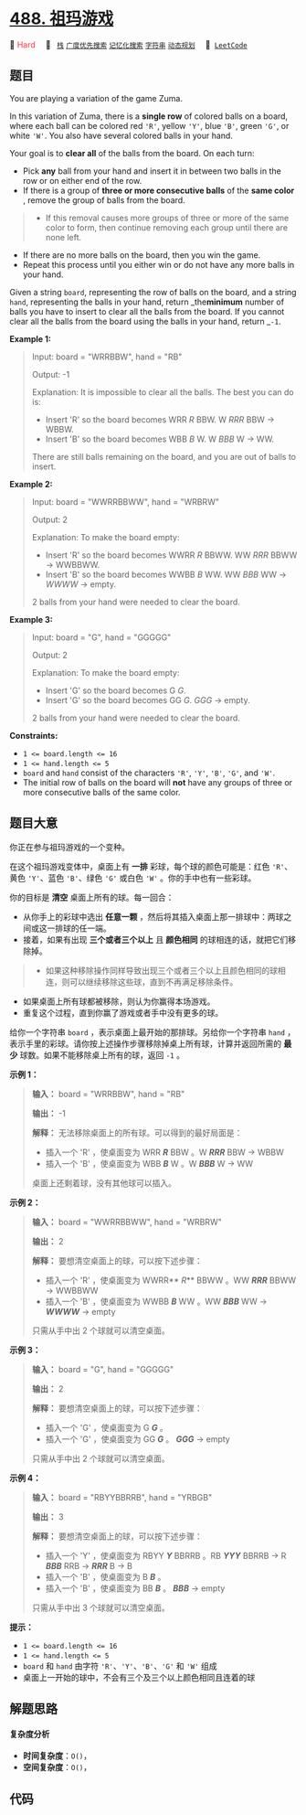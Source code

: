 # [488. 祖玛游戏](https://leetcode.com/problems/zuma-game)

🔴 <font color=#ff334b>Hard</font>&emsp; 🔖&ensp; [`栈`](/leetcode-js/outline/tag/stack.md) [`广度优先搜索`](/leetcode-js/outline/tag/breadth-first-search.md) [`记忆化搜索`](/leetcode-js/outline/tag/memoization.md) [`字符串`](/leetcode-js/outline/tag/string.md) [`动态规划`](/leetcode-js/outline/tag/dynamic-programming.md)&emsp; 🔗&ensp;[`LeetCode`](https://leetcode.com/problems/zuma-game)

## 题目

You are playing a variation of the game Zuma.

In this variation of Zuma, there is a **single row** of colored balls on a
board, where each ball can be colored red `'R'`, yellow `'Y'`, blue `'B'`,
green `'G'`, or white `'W'`. You also have several colored balls in your hand.

Your goal is to **clear all** of the balls from the board. On each turn:

  * Pick **any** ball from your hand and insert it in between two balls in the row or on either end of the row.
  * If there is a group of **three or more consecutive balls** of the **same color** , remove the group of balls from the board. 
> 
> * If this removal causes more groups of three or more of the same color to form, then continue removing each group until there are none left.
  * If there are no more balls on the board, then you win the game.
  * Repeat this process until you either win or do not have any more balls in your hand.

Given a string `board`, representing the row of balls on the board, and a
string `hand`, representing the balls in your hand, return _the**minimum**
number of balls you have to insert to clear all the balls from the board. If
you cannot clear all the balls from the board using the balls in your hand,
return _`-1`.



**Example 1:**

> Input: board = "WRRBBW", hand = "RB"
> 
> Output: -1
> 
> Explanation: It is impossible to clear all the balls. The best you can do is:
> - Insert 'R' so the board becomes WRR _R_ BBW. W _RRR_ BBW -> WBBW.
> - Insert 'B' so the board becomes WBB _B_ W. W _BBB_ W -> WW.
> 
> There are still balls remaining on the board, and you are out of balls to insert.

**Example 2:**

> Input: board = "WWRRBBWW", hand = "WRBRW"
> 
> Output: 2
> 
> Explanation: To make the board empty:
> - Insert 'R' so the board becomes WWRR _R_ BBWW. WW _RRR_ BBWW -> WWBBWW.
> - Insert 'B' so the board becomes WWBB _B_ WW. WW _BBB_ WW -> _WWWW_ -> empty.
> 
> 2 balls from your hand were needed to clear the board.

**Example 3:**

> Input: board = "G", hand = "GGGGG"
> 
> Output: 2
> 
> Explanation: To make the board empty:
> - Insert 'G' so the board becomes G _G_.
> - Insert 'G' so the board becomes GG _G_. _GGG_ -> empty.
> 
> 2 balls from your hand were needed to clear the board.

**Constraints:**

  * `1 <= board.length <= 16`
  * `1 <= hand.length <= 5`
  * `board` and `hand` consist of the characters `'R'`, `'Y'`, `'B'`, `'G'`, and `'W'`.
  * The initial row of balls on the board will **not** have any groups of three or more consecutive balls of the same color.


## 题目大意

你正在参与祖玛游戏的一个变种。

在这个祖玛游戏变体中，桌面上有 **一排** 彩球，每个球的颜色可能是：红色 `'R'`、黄色 `'Y'`、蓝色 `'B'`、绿色 `'G'` 或白色
`'W'` 。你的手中也有一些彩球。

你的目标是 **清空** 桌面上所有的球。每一回合：

  * 从你手上的彩球中选出 **任意一颗** ，然后将其插入桌面上那一排球中：两球之间或这一排球的任一端。
  * 接着，如果有出现 **三个或者三个以上** 且 **颜色相同** 的球相连的话，就把它们移除掉。 
> 
> * 如果这种移除操作同样导致出现三个或者三个以上且颜色相同的球相连，则可以继续移除这些球，直到不再满足移除条件。
  * 如果桌面上所有球都被移除，则认为你赢得本场游戏。
  * 重复这个过程，直到你赢了游戏或者手中没有更多的球。

给你一个字符串 `board` ，表示桌面上最开始的那排球。另给你一个字符串 `hand`
，表示手里的彩球。请你按上述操作步骤移除掉桌上所有球，计算并返回所需的 **最少** 球数。如果不能移除桌上所有的球，返回 `-1` 。



**示例 1：**

> 
> 
> 
> 
> 
> **输入：** board = "WRRBBW", hand = "RB"
> 
> **输出：** -1
> 
> **解释：** 无法移除桌面上的所有球。可以得到的最好局面是：
> - 插入一个 'R' ，使桌面变为 WRR _**R**_ BBW 。W _**RRR**_ BBW -> WBBW
> - 插入一个 'B' ，使桌面变为 WBB _**B**_ W 。W _**BBB**_ W -> WW
> 
> 桌面上还剩着球，没有其他球可以插入。

**示例 2：**

> 
> 
> 
> 
> 
> **输入：** board = "WWRRBBWW", hand = "WRBRW"
> 
> **输出：** 2
> 
> **解释：** 要想清空桌面上的球，可以按下述步骤：
> - 插入一个 'R' ，使桌面变为 WWRR** _R_** BBWW 。WW _**RRR**_ BBWW -> WWBBWW
> - 插入一个 'B' ，使桌面变为 WWBB _**B**_ WW 。WW _**BBB**_ WW -> _**WWWW**_ -> empty
> 
> 只需从手中出 2 个球就可以清空桌面。
> 
> 

**示例 3：**

> 
> 
> 
> 
> 
> **输入：** board = "G", hand = "GGGGG"
> 
> **输出：** 2
> 
> **解释：** 要想清空桌面上的球，可以按下述步骤：
> - 插入一个 'G' ，使桌面变为 G _**G**_ 。
> - 插入一个 'G' ，使桌面变为 GG _**G**_ 。 _**GGG**_ -> empty
> 
> 只需从手中出 2 个球就可以清空桌面。
> 
> 

**示例 4：**

> 
> 
> 
> 
> 
> **输入：** board = "RBYYBBRRB", hand = "YRBGB"
> 
> **输出：** 3
> 
> **解释：** 要想清空桌面上的球，可以按下述步骤：
> - 插入一个 'Y' ，使桌面变为 RBYY _**Y**_ BBRRB 。RB _**YYY**_ BBRRB -> R _**BBB**_ RRB -> _**RRR**_ B -> B
> - 插入一个 'B' ，使桌面变为 B _**B**_ 。
> - 插入一个 'B' ，使桌面变为 BB _**B**_ 。 _**BBB**_ -> empty
> 
> 只需从手中出 3 个球就可以清空桌面。
> 
> 



**提示：**

  * `1 <= board.length <= 16`
  * `1 <= hand.length <= 5`
  * `board` 和 `hand` 由字符 `'R'`、`'Y'`、`'B'`、`'G'` 和 `'W'` 组成
  * 桌面上一开始的球中，不会有三个及三个以上颜色相同且连着的球


## 解题思路

#### 复杂度分析

- **时间复杂度**：`O()`，
- **空间复杂度**：`O()`，

## 代码

```javascript

```